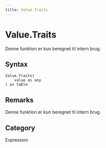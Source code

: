 ```yaml
---
title: Value.Traits
---
```


# Value.Traits


Denne funktion er kun beregnet til intern brug.


## Syntax

```powerquery
Value.Traits(
    value as any
) as table
```


## Remarks

Denne funktion er kun beregnet til intern brug.



## Category
Expression
